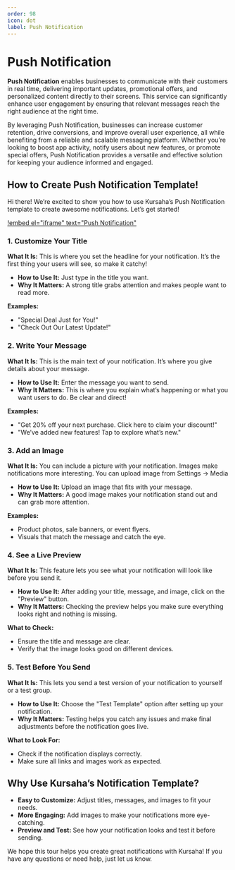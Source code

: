 ```yaml
---
order: 98
icon: dot
label: Push Notification
---
```


# Push Notification

**Push Notification** enables businesses to communicate with their customers in real time, delivering important updates, promotional offers, and personalized content directly to their screens. This service can significantly enhance user engagement by ensuring that relevant messages reach the right audience at the right time.

By leveraging Push Notification, businesses can increase customer retention, drive conversions, and improve overall user experience, all while benefiting from a reliable and scalable messaging platform. Whether you’re looking to boost app activity, notify users about new features, or promote special offers, Push Notification provides a versatile and effective solution for keeping your audience informed and engaged.

## **How to Create Push Notification Template!**

Hi there! We’re excited to show you how to use Kursaha’s Push Notification template to create awesome notifications. Let’s get started!

[!embed el="iframe" text="Push Notification"](../static/videos/Push_notification_tour.mp4)

### 1. **Customize Your Title**

**What It Is:** This is where you set the headline for your notification. It’s the first thing your users will see, so make it catchy!

- **How to Use It:** Just type in the title you want.
- **Why It Matters:** A strong title grabs attention and makes people want to read more.

**Examples:**

- "Special Deal Just for You!"
- "Check Out Our Latest Update!"

### 2. **Write Your Message**

**What It Is:** This is the main text of your notification. It’s where you give details about your message.

- **How to Use It:** Enter the message you want to send.
- **Why It Matters:** This is where you explain what’s happening or what you want users to do. Be clear and direct!

**Examples:**

- "Get 20% off your next purchase. Click here to claim your discount!"
- "We’ve added new features! Tap to explore what’s new."

### 3. **Add an Image**

**What It Is:** You can include a picture with your notification. Images make notifications more interesting.
You can upload image from Settings -> Media

- **How to Use It:** Upload an image that fits with your message.
- **Why It Matters:** A good image makes your notification stand out and can grab more attention.

**Examples:**

- Product photos, sale banners, or event flyers.
- Visuals that match the message and catch the eye.

### 4. **See a Live Preview**

**What It Is:** This feature lets you see what your notification will look like before you send it.

- **How to Use It:** After adding your title, message, and image, click on the "Preview" button.
- **Why It Matters:** Checking the preview helps you make sure everything looks right and nothing is missing.

**What to Check:**

- Ensure the title and message are clear.
- Verify that the image looks good on different devices.

### 5. **Test Before You Send**

**What It Is:** This lets you send a test version of your notification to yourself or a test group.

- **How to Use It:** Choose the "Test Template" option after setting up your notification.
- **Why It Matters:** Testing helps you catch any issues and make final adjustments before the notification goes live.

**What to Look For:**

- Check if the notification displays correctly.
- Make sure all links and images work as expected.

## **Why Use Kursaha’s Notification Template?**

- **Easy to Customize:** Adjust titles, messages, and images to fit your needs.
- **More Engaging:** Add images to make your notifications more eye-catching.
- **Preview and Test:** See how your notification looks and test it before sending.

We hope this tour helps you create great notifications with Kursaha! If you have any questions or need help, just let us know.
